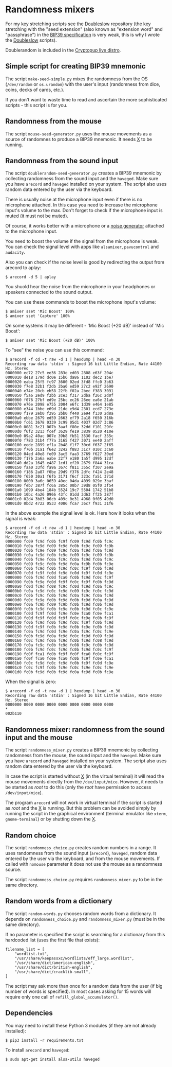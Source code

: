 # Randomness mixers

For my key stretching scripts see the [Doubleslow](https://github.com/vstoykovbg/doubleslow) repository (the key stretching with the "seed extension" (also known as "extension word" and "passphrase") in the [BIP39 specification](https://github.com/bitcoin/bips/blob/master/bip-0039.mediawiki) is very weak, this is why I wrote the [Doubleslow](https://github.com/vstoykovbg/doubleslow) scripts).

Doublerandom is included in the [Cryptopup live distro](https://github.com/vstoykovbg/cryptopup).

## Simple script for creating BIP39 mnemonic

The script `make-seed-simple.py` mixes the randomness from the OS (`/dev/random` or `os.urandom`) with the user's input (randomness from dice, coins, decks of cards, etc.).

If you don't want to waste time to read and ascertain the more sophisticated scripts - this script is for you. 

## Randomness from the mouse

The script `mouse-seed-generator.py` uses the mouse movements as a source of randomnes to produce a BIP39 mnemonic. It needs [X](https://en.wikipedia.org/wiki/X_Window_System) to be running.

## Randomness from the sound input

The script `doublerandom-seed-generator.py` creates a BIP39 mnemonic by collecting randomness from the sound input and the `haveged`. Make sure you have `arecord` and `haveged` installed on your system. The script also uses random data entered by the user via the keyboard.

There is usually noise at the microphone input even if there is no microphone attached. In this case you need to increase the microphone input's volume to the max. Don't forget to check if the microphone input is muted (it must not be muted).

Of course, it works better with a microphone or a [noise generator](https://www.google.com/search?q=simple+noise+generator+circuit) attached to the microphone input.

You need to boost the volume if the signal from the microphone is weak. You can check the signal level with apps like `alsamixer`, `pavucontrol` and `audacity`.

Also you can check if the noise level is good by redirecting the output from arecord to aplay:

```
$ arecord -d 5 | aplay
```

You shuold hear the noise from the microphone in your headphones or speakers connected to the sound output.

You can use these commands to boost the microphone input's volume:

```
$ amixer sset 'Mic Boost' 100%
$ amixer sset 'Capture' 100%
```

On some systems it may be different - 'Mic Boost (+20 dB)' instead of 'Mic Boost':

```
$ amixer sset 'Mic Boost (+20 dB)' 100%
```

To "see" the noise you can use this command:

```
$ arecord -f cd -t raw -d 1 | hexdump | head -n 30
Recording raw data 'stdin' : Signed 16 bit Little Endian, Rate 44100 Hz, Stereo
0000000 ec72 27c5 ee36 283e ed03 2808 e63f 204c
0000010 de18 179d dc0e 15b6 da86 1102 dec2 1be7
0000020 eaba 25f5 fc97 3600 02ed 3fd8 ffc0 3b63
0000030 f7e8 32b1 f2db 2ba6 ed59 27c2 e92f 2690
0000040 e74e 20cb eb58 22fb f02a 2bec f383 3091
0000050 f5a6 2ed9 f2bb 2ce3 f317 2dba f26c 2d0f
0000060 f076 27bf ed9e 25bc ec26 26ee ea6e 21ab
0000070 e76e 2098 e755 2004 e6fc 1d39 e464 1e85
0000080 e344 1bbe e69d 21de e9d4 2301 ecd7 273e
0000090 f179 2eb0 f295 2bb0 f440 2e94 f130 2d8a
00000a0 ebbe 2679 ed59 2663 ef79 2a18 f650 316b
00000b0 fc61 3678 0339 3c99 05d1 4037 02d7 3c86
00000c0 0081 3c21 007b 3aaf f80e 32dd f101 29fc
00000d0 f6f2 3213 fcef 3629 fe19 3839 0520 410e
00000e0 09a2 40ac 007e 39b8 fb51 3530 facf 355c
00000f0 f783 31b4 f77a 3165 f427 3071 ee40 2aff
0000100 eede 2899 ef1a 2b48 f1f7 30cd f637 2f65
0000110 f70b 31a1 f6e2 3242 f883 31c7 010c 3c60
0000120 04ed 40e8 fe09 3ac5 faa3 3769 f627 30ed
0000130 f176 2a6a eabe 22f7 e180 1a5f d995 12df
0000140 dd2a 1645 e487 1cd1 ef20 2679 f844 31ca
0000150 faa0 33fd fa9a 367c f811 355c f307 2e9a
0000160 f186 2a87 f0be 29d9 f376 2dfc f424 2e48
0000170 f650 30a1 f6fb 3171 f6cf 323c fa51 371d
0000180 0000 3a6c 0659 40ec 04da 4099 029e 3baf
0000190 feb7 387f fc6a 385c 00b7 39d8 05f0 3f54
00001a0 1099 4be4 184b 5524 19c7 5504 1742 51b8
00001b0 10bc 4a26 0966 43fc 01dd 3d63 ff25 387f
00001c0 02d4 3b83 06cb 409c 0e31 4968 0f05 49d0
00001d0 0bd2 4722 0533 4086 fca7 36c7 f931 31f6
```

In the above example the signal level is ok. Here how it looks when the signal is weak:


```
$ arecord -f cd -t raw -d 1 | hexdump | head -n 30
Recording raw data 'stdin' : Signed 16 bit Little Endian, Rate 44100 Hz, Stereo
0000000 fc09 fc9d fc0b fc9f fc09 fc9d fc0b fc9c
0000010 fc0a fc9d fc09 fc9d fc0b fc9c fc09 fc9b
0000020 fc0b fc9e fc09 fc9d fc0a fc9d fc0a fc9d
0000030 fc0a fc9d fc0b fc9e fc09 fc9c fc09 fc9b
0000040 fc0b fc9e fc0a fc9c fc0a fc9d fc0a fc9c
0000050 fc09 fc9c fc0b fc9d fc0a fc9b fc0b fc9e
0000060 fc0b fc9d fc0b fc9d fc0c fc9f fc0b fc9d
0000070 fc0d fc9f fc0d fc9d fc0d fc9f fc0d fc9e
0000080 fc0b fc9d fc0d fca0 fc0b fc9d fc0c fc9f
0000090 fc0b fc9e fc0d fc9f fc0c fc9f fc0b fc9d
00000a0 fc0d fc9d fc08 fc9c fc0d fc9d fc0a fc9c
00000b0 fc0a fc9d fc0c fc9d fc09 fc9c fc0c fc9d
00000c0 fc0b fc9c fc0b fc9d fc0a fc9c fc0a fc9d
00000d0 fc0c fc9e fc0b fc9d fc0b fc9d fc0a fc9d
00000e0 fc0a fc9b fc09 fc9b fc0b fc9d fc0b fc9d
00000f0 fc0b fc9d fc0b fc9e fc0b fc9d fc0c fc9e
0000100 fc0d fc9f fc0d fc9e fc0e fca0 fc0e fca1
0000110 fc0d fc9f fc0d fc9f fc0c fc9e fc0b fc9f
0000120 fc0b fc9d fc0b fc9d fc0c fc9f fc0b fc9d
0000130 fc0d fc9f fc0b fc9d fc0b fc9e fc0b fc9d
0000140 fc0a fc9d fc0d fc9e fc0a fc9c fc0c fc9e
0000150 fc0b fc9d fc0a fc9d fc0c fc9d fc09 fc9d
0000160 fc0c fc9d fc0a fc9d fc0b fc9d fc08 fc9d
0000170 fc0a fc9c fc0b fc9d fc08 fc9c fc0b fc9d
0000180 fc0b fc9d fc0c fc9d fc0b fc9d fc0c fc9f
0000190 fc0f fca1 fc0b fc9f fc0f fca0 fc0c fc9f
00001a0 fc0f fca0 fc0e fca0 fc0b fc9f fc0e fca1
00001b0 fc0c fc9d fc0c fc9d fc0b fc9f fc0d fc9e
00001c0 fc0c fc9f fc0b fc9e fc0c fc9e fc0c fc9e
00001d0 fc0b fc9d fc0b fc9d fc0a fc9d fc0b fc9e
```

When the signal is zero:

```
$ arecord -f cd -t raw -d 1 | hexdump | head -n 30
Recording raw data 'stdin' : Signed 16 bit Little Endian, Rate 44100 Hz, Stereo
0000000 0000 0000 0000 0000 0000 0000 0000 0000
*
002b110
```

## Randomness mixer: randomness from the sound input and the mouse

The script `randomness_mixer.py` creates a BIP39 mnemonic by collecting randomness from the mouse, the sound input and the `haveged`. Make sure you have `arecord` and `haveged` installed on your system. The script also uses random data entered by the user via the keyboard.

In case the script is started without [X](https://en.wikipedia.org/wiki/X_Window_System) (in the virtual terminal) it will read the mouse movements directly from the `/dev/input/mice`. However, it needs to be started as *root* to do this (only the *root* have permission to access `/dev/input/mice`).

The program `arecord` will not work in virtual terminal if the script is started as *root* and the [X](https://en.wikipedia.org/wiki/X_Window_System) is running. But this problem can be avoided simply by running the script in the graphical environment (terminal emulator like `xterm`, `gnome-terminal`) or by shutting down the [X](https://en.wikipedia.org/wiki/X_Window_System).

## Random choice

The script `randomness_choice.py` creates random numbers in a range. It uses randomness from the sound input (`arecord`), `haveged`, random data entered by the user via the keyboard, and from the mouse movements. If called with `nomouse` parameter it does not use the mouse as a randomness source.

The script `randomness_choice.py` requires `randomness_mixer.py` to be in the same directory.

## Random words from a dictionary

The script `random-words.py` chooses random words from a dictionary. It depends on `randomness_choice.py` and `randomness_mixer.py` (must be in the same directory).

If no parameter is specified the script is searching for a dictionary from this hardcoded list (uses the first file that exists):

```
filename_list = [
    "wordlist.txt",
    "/usr/share/keepassxc/wordlists/eff_large.wordlist",
    "/usr/share/dict/american-english",
    "/usr/share/dict/british-english",
    "/usr/share/dict/cracklib-small",
]
```

The script may ask more than once for a random data from the user (if big number of words is specified). In most cases asking for 15 words will require only one call of `refill_global_accumulator()`.

## Dependencies

You may need to install these Python 3 modules (if they are not already installed):

```
$ pip3 install -r requirements.txt
```

To install `arecord` and `haveged`:

```
$ sudo apt-get install alsa-utils haveged
```

